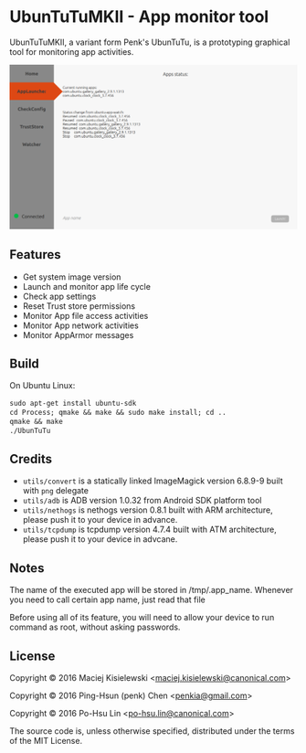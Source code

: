 # UbunTuTuMKII - App monitor tool

UbunTuTuMKII, a variant form Penk's UbunTuTu, is a prototyping graphical tool for monitoring app activities.

![screenshot](https://raw.githubusercontent.com/Cypresslin/UbunTuTuMKII/master/images/screenshot.png)

## Features

* Get system image version 
* Launch and monitor app life cycle
* Check app settings
* Reset Trust store permissions 
* Monitor App file access activities
* Monitor App network activities
* Monitor AppArmor messages

## Build 

On Ubuntu Linux:

    sudo apt-get install ubuntu-sdk
    cd Process; qmake && make && sudo make install; cd ..
    qmake && make 
    ./UbunTuTu

## Credits 

* `utils/convert` is a statically linked ImageMagick version 6.8.9-9 built with `png` delegate 
* `utils/adb` is ADB version 1.0.32 from Android SDK platform tool 
* `utils/nethogs` is nethogs version 0.8.1 built with ARM architecture, please push it to your device in advance.
* `utils/tcpdump` is tcpdump version 4.7.4 built with ATM architecture, please push it to your device in advcane.

## Notes

The name of the executed app will be stored in /tmp/.app_name.
Whenever you need to call certain app name, just read that file

Before using all of its feature, you will need to allow your device to run command as root, without asking passwords.

## License 

Copyright © 2016 Maciej Kisielewski <<maciej.kisielewski@canonical.com>>

Copyright © 2016 Ping-Hsun (penk) Chen <<penkia@gmail.com>>

Copyright © 2016 Po-Hsu Lin <<po-hsu.lin@canonical.com>>

The source code is, unless otherwise specified, distributed under the terms of the MIT License.

